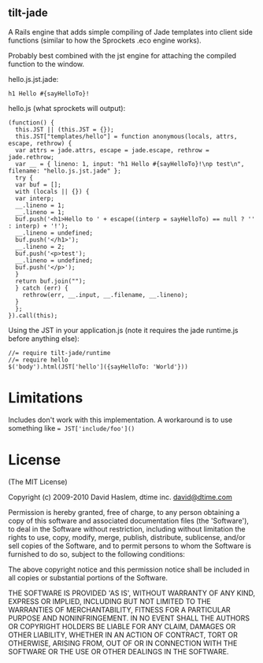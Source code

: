 tilt-jade
---------

A Rails engine that adds simple compiling of Jade templates into client
side functions (similar to how the Sprockets .eco engine
works).

Probably best combined with the jst engine for attaching the compiled
function to the window. 

hello.js.jst.jade:

    h1 Hello #{sayHelloTo}!

hello.js (what sprockets will output):

    (function() {
      this.JST || (this.JST = {});
      this.JST["templates/hello"] = function anonymous(locals, attrs, escape, rethrow) {
      var attrs = jade.attrs, escape = jade.escape, rethrow = jade.rethrow;
      var __ = { lineno: 1, input: "h1 Hello #{sayHelloTo}!\np test\n", filename: "hello.js.jst.jade" };
      try {
      var buf = [];
      with (locals || {}) {
      var interp;
      __.lineno = 1;
      __.lineno = 1;
      buf.push('<h1>Hello to ' + escape((interp = sayHelloTo) == null ? '' : interp) + '!');
      __.lineno = undefined;
      buf.push('</h1>');
      __.lineno = 2;
      buf.push('<p>test');
      __.lineno = undefined;
      buf.push('</p>');
      }
      return buf.join("");
      } catch (err) {
        rethrow(err, __.input, __.filename, __.lineno);
      }
      };
    }).call(this);

Using the JST in your application.js (note it requires the jade
runtime.js before anything else):
  
    //= require tilt-jade/runtime
    //= require hello
    $('body').html(JST['hello']({sayHelloTo: 'World'}))


Limitations
============

Includes don't work with this implementation. A workaround is to use something like `= JST['include/foo']()`


License
=======

(The MIT License)

Copyright (c) 2009-2010 David Haslem, dtime inc. <david@dtime.com>

Permission is hereby granted, free of charge, to any person obtaining a copy of this software and associated documentation files (the 'Software'), to deal in the Software without restriction, including without limitation the rights to use, copy, modify, merge, publish, distribute, sublicense, and/or sell copies of the Software, and to permit persons to whom the Software is furnished to do so, subject to the following conditions:

The above copyright notice and this permission notice shall be included in all copies or substantial portions of the Software.

THE SOFTWARE IS PROVIDED 'AS IS', WITHOUT WARRANTY OF ANY KIND, EXPRESS OR IMPLIED, INCLUDING BUT NOT LIMITED TO THE WARRANTIES OF MERCHANTABILITY, FITNESS FOR A PARTICULAR PURPOSE AND NONINFRINGEMENT. IN NO EVENT SHALL THE AUTHORS OR COPYRIGHT HOLDERS BE LIABLE FOR ANY CLAIM, DAMAGES OR OTHER LIABILITY, WHETHER IN AN ACTION OF CONTRACT, TORT OR OTHERWISE, ARISING FROM, OUT OF OR IN CONNECTION WITH THE SOFTWARE OR THE USE OR OTHER DEALINGS IN THE SOFTWARE.
